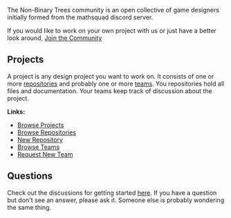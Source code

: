 The Non-Binary Trees community is an open collective of game designers initially formed from the mathsquad discord server.

If you would like to work on your own project with us or just have a better look around, [Join the Community](https://github.com/non-binary-trees/non-binary-trees.github.io/issues/new?assignees=&labels=&template=i-want-to-join-the-nbt-community.md&title=I+want+to+join+the+NBT+Community+%F0%9F%94%A5%F0%9F%94%A5%F0%9F%94%A5)

## Projects

A project is any design project you want to work on. It consists of one or more [repositories](https://help.github.com/articles/github-glossary/#repository) and probably one or more [teams](https://help.github.com/articles/github-glossary/#teams). You repositories hold all files and documentation. Your teams keep track of discussion about the project.

**Links:**

* [Browse Projects](https://github.com/orgs/non-binary-trees/teams/the-forest/teams)
* [Browse Repositories](https://github.com/non-binary-trees)
* [New Repository](https://github.com/organizations/non-binary-trees/repositories/new)
* [Browse Teams](https://github.com/orgs/non-binary-trees/teams/)
* [Request New Team](https://github.com/non-binary-trees/non-binary-trees.github.io/issues/new?assignees=&labels=&template=new-team-request.md&title=New+Team+Request)

## Questions

Check out the discussions for getting started [here](https://github.com/orgs/non-binary-trees/teams/forest-rangers). If you have a question but don't see an answer, please ask it. Someone else is probably wondering the same thing.

